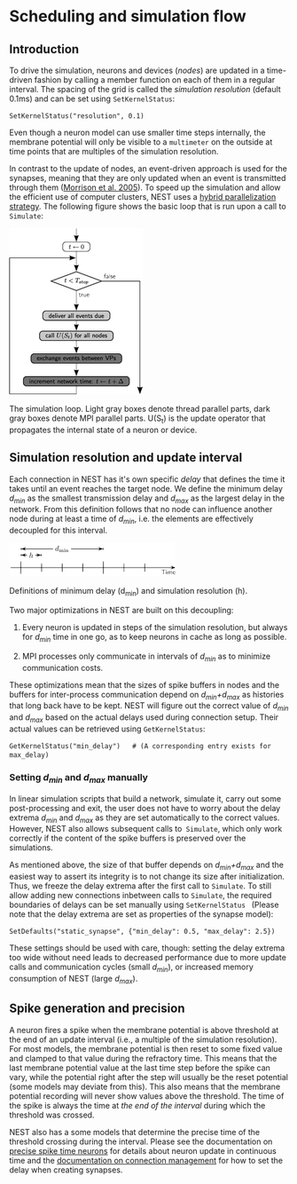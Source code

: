 # Scheduling and simulation flow

## Introduction

To drive the simulation, neurons and devices (*nodes*) are updated in a
time-driven fashion by calling a member function on each of them in a regular
interval. The spacing of the grid is called the *simulation resolution* (default
0.1ms) and can be set using `SetKernelStatus`:

    SetKernelStatus("resolution", 0.1)

Even though a neuron model can use smaller time steps internally, the membrane
potential will only be visible to a `multimeter` on the outside at time points
that are multiples of the simulation resolution.

In contrast to the update of nodes, an event-driven approach is used for the
synapses, meaning that they are only updated when an event is transmitted
through them ([Morrison et al. 2005](http://dx.doi.org/10.1162/0899766054026648)).
To speed up the simulation and allow the efficient use of computer clusters,
NEST uses a [hybrid parallelization strategy](../parallel_computing.md).
The following figure shows the basic loop that is run upon a call to `Simulate`:

![Simulation Loop](../../img/simulation_loop-241x300.png)

The simulation loop. Light gray boxes denote thread parallel parts, dark gray
boxes denote MPI parallel parts. U(S<sub>t</sub>) is the update operator that
propagates the internal state of a neuron or device.

## Simulation resolution and update interval

Each connection in NEST has it's own specific *delay* that defines the time it
takes until an event reaches the target node. We define the minimum delay
*d<sub>min</sub>* as the smallest transmission delay and *d<sub>max</sub>* as
the largest delay in the network. From this definition follows that no node can
influence another node during at least a time of *d<sub>min</sub>*, i.e. the
elements are effectively decoupled for this interval.

![Definitions of the minimimum delay and the simulation resolution.](../../img/time_definitions-300x61.png)

Definitions of minimum delay (d<sub>min</sub>) and simulation resolution (h).

Two major optimizations in NEST are built on this decoupling:

1.  Every neuron is updated in steps of the simulation resolution, but always
    for *d<sub>min</sub>* time in one go, as to keep neurons in cache as long as
    possible.

2.  MPI processes only communicate in intervals of *d<sub>min</sub>* as to
    minimize communication costs.

These optimizations mean that the sizes of spike buffers in nodes and the
buffers for inter-process communication depend on
*d<sub>min</sub>+d<sub>max</sub>* as histories that long back have to be kept.
NEST will figure out the correct value of *d<sub>min</sub>* and
*d<sub>max</sub>* based on the actual delays used during connection setup.
Their actual values can be retrieved using `GetKernelStatus`:

    GetKernelStatus("min_delay")   # (A corresponding entry exists for max_delay)

### Setting *d<sub>min</sub>* and *d<sub>max</sub>* manually

In linear simulation scripts that build a network, simulate it, carry out some
post-processing and exit, the user does not have to worry about the delay
extrema *d<sub>min</sub>* and *d<sub>max</sub>* as they are set automatically to
the correct values. However, NEST also allows subsequent calls to` Simulate`,
which only work correctly if the content of the spike buffers is preserved over
the simulations.

As mentioned above, the size of that buffer depends on *d<sub>min</sub>+d<sub>max</sub>*
and the easiest way to assert its integrity is to not change its size after
initialization. Thus, we freeze the delay extrema after the first call to
`Simulate`. To still allow adding new connections inbetween calls to `Simulate`,
the required boundaries of delays can be set manually using `SetKernelStatus `
(Please note that the delay extrema are set as properties of the synapse model):

    SetDefaults("static_synapse", {"min_delay": 0.5, "max_delay": 2.5})

These settings should be used with care, though: setting the delay extrema too
wide without need leads to decreased performance due to more update calls and
communication cycles (small *d<sub>min</sub>*), or increased memory consumption
of NEST (large *d<sub>max</sub>*).

## Spike generation and precision

A neuron fires a spike when the membrane potential is above threshold at the end of an
update interval (i.e., a multiple of the simulation resolution). For most models, the
membrane potential is then reset to some fixed value and clamped to that value during
the refractory time. This means that the last membrane potential value at the last time
step before the spike can vary, while the potential right after the step will usually
be the reset potential (some models may deviate from this). This also means that the
membrane potential recording will never show values above the threshold. The time of
the spike is always the time at *the end of the interval* during which the threshold was
crossed.

NEST also has a some models that determine the precise time of the threshold crossing
during the interval. Please see the documentation on [precise spike time neurons](simulations-with-precise-spike-times.md)
for details about neuron update in continuous time and the [documentation on connection management](connection_management.md)
for how to set the delay when creating synapses.
